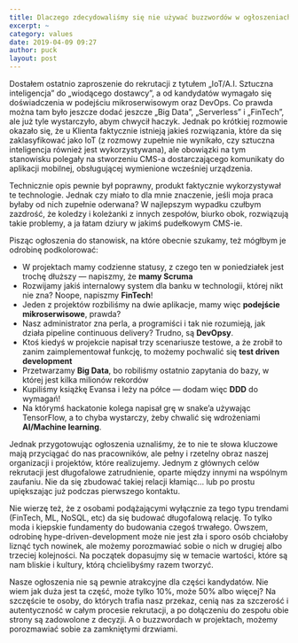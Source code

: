```yaml
---
title: Dlaczego zdecydowaliśmy się nie używać buzzwordów w ogłoszeniach rekrutacyjnych
excerpt: ~
category: values
date: 2019-04-09 09:27
author: puck
layout: post
---
```


Dostałem ostatnio zaproszenie do rekrutacji z tytułem „IoT/A.I. Sztuczna inteligencja” do „wiodącego dostawcy”, a od kandydatów wymagało się doświadczenia w podejściu mikroserwisowym oraz DevOps. Co prawda można tam było jeszcze dodać jeszcze „Big Data”, „Serverless” i „FinTech”, ale już tyle wystarczyło, abym chwycił haczyk. Jednak po krótkiej rozmowie okazało się, że u Klienta faktycznie istnieją jakieś rozwiązania, które da się zaklasyfikować jako IoT (z rozmowy zupełnie nie wynikało, czy sztuczna inteligencja również jest wykorzystywana), ale obowiązki na tym stanowisku polegały na stworzeniu CMS-a dostarczającego komunikaty do aplikacji mobilnej, obsługującej wymienione wcześniej urządzenia.

Technicznie opis pewnie był poprawny, produkt faktycznie wykorzystywał te technologie. Jednak czy miało to dla mnie znaczenie, jeśli moja praca byłaby od nich zupełnie oderwana? W najlepszym wypadku czułbym zazdrość, że koledzy i koleżanki z innych zespołów, biurko obok, rozwiązują takie problemy, a ja łatam dziury w jakimś pudełkowym CMS-ie.

Pisząc ogłoszenia do stanowisk, na które obecnie szukamy, też mógłbym je odrobinę podkolorować:

 * W projektach mamy codzienne statusy, z czego ten w poniedziałek jest trochę dłuższy — napiszmy, że **mamy Scruma**
 * Rozwijamy jakiś internalowy system dla banku w technologii, której nikt nie zna? Noope, napiszmy **FinTech**!
 * Jeden z projektów rozbiliśmy na dwie aplikacje, mamy więc **podejście mikroserwisowe**, prawda?
 * Nasz administrator zna perla, a programiści i tak nie rozumieją, jak działa pipeline continuous delivery? Trudno, są **DevOpsy**.
 * Ktoś kiedyś w projekcie napisał trzy scenariusze testowe, a że zrobił to zanim zaimplementował funkcję, to możemy pochwalić się **test driven development**
 * Przetwarzamy **Big Data**, bo robiliśmy ostatnio zapytania do bazy, w której jest kilka milionów rekordów
 * Kupiliśmy książkę Evansa i leży na półce — dodam więc **DDD** do wymagań!
 * Na którymś hackatonie kolega napisał grę w snake’a używając TensorFlow, a to chyba wystarczy, żeby chwalić się wdrożeniami **AI/Machine learning**.

Jednak przygotowując ogłoszenia uznaliśmy, że to nie te słowa kluczowe mają przyciągać do nas pracowników, ale pełny i rzetelny obraz naszej organizacji i projektów, które realizujemy. Jednym z głównych celów rekrutacji jest długofalowe zatrudnienie, oparte między innymi na wspólnym zaufaniu. Nie da się zbudować takiej relacji kłamiąc… lub po prostu upiększając już podczas pierwszego kontaktu.

Nie wierzę też, że z osobami podążającymi wyłącznie za tego typu trendami (FinTech, ML, NoSQL, etc) da się budować długofalową relację. To tylko moda i kiepskie fundamenty do budowania czegoś trwałego. Owszem, odrobinę hype-driven-development może nie jest zła i sporo osób chciałoby liznąć tych nowinek, ale możemy porozmawiać sobie o nich w drugiej albo trzeciej kolejności. Na początek dopasujmy się w temacie wartości, które są nam bliskie i kultury, którą chcielibyśmy razem tworzyć.

Nasze ogłoszenia nie są pewnie atrakcyjne dla części kandydatów. Nie wiem jak duża jest ta część, może tylko 10%, może 50% albo więcej? Na szczęście te osoby, do których trafia nasz przekaz, cenią nas za szczerość i autentyczność w całym procesie rekrutacji, a po dołączeniu do zespołu obie strony są zadowolone z decyzji. A o buzzwordach w projektach, możemy porozmawiać sobie za zamkniętymi drzwiami.

